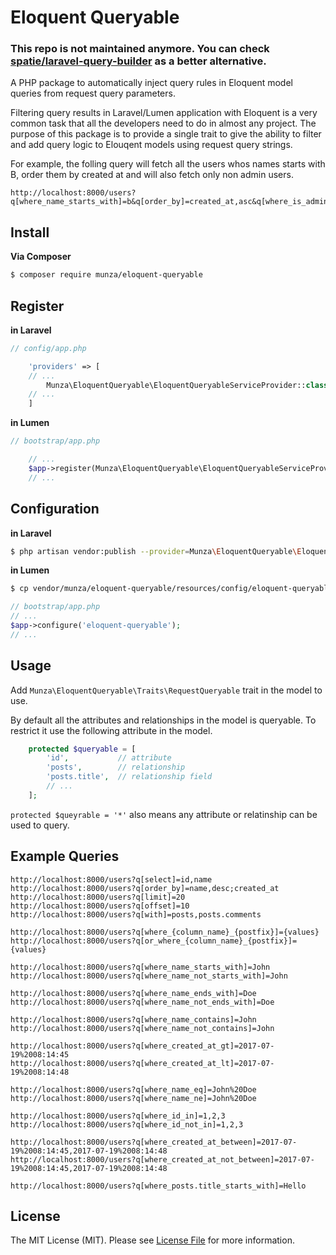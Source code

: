 # Eloquent Queryable

### This repo is not maintained anymore. You can check [spatie/laravel-query-builder](https://github.com/spatie/laravel-query-builder) as a better alternative.

A PHP package to automatically inject query rules in Eloquent model queries from request query parameters.

Filtering query results in Laravel/Lumen application with Eloquent is a very common task that all the developers need to do in almost any project. The purpose of this package is to provide a single trait to give the ability to filter and add query logic to Elouqent models using request query strings.

For example, the folling query will fetch all the users whos names starts with B, order them by created at and will also fetch only non admin users.

```
http://localhost:8000/users?q[where_name_starts_with]=b&q[order_by]=created_at,asc&q[where_is_admin_ne]=1
```


## Install

**Via Composer**

``` bash
$ composer require munza/eloquent-queryable
```

## Register

**in Laravel**

```php
// config/app.php

    'providers' => [
    // ...
        Munza\EloquentQueryable\EloquentQueryableServiceProvider::class,
    // ...
    ]
```

**in Lumen**

```php
// bootstrap/app.php

    // ...
    $app->register(Munza\EloquentQueryable\EloquentQueryableServiceProvider::class);
    // ...
```

## Configuration

**in Laravel**

```bash
$ php artisan vendor:publish --provider=Munza\EloquentQueryable\EloquentQueryableServiceProvider::class
```

**in Lumen**

```bash
$ cp vendor/munza/eloquent-queryable/resources/config/eloquent-queryable.php ./config
```

```php
// bootstrap/app.php
// ...
$app->configure('eloquent-queryable');
// ...
```

## Usage

Add `Munza\EloquentQueryable\Traits\RequestQueryable` trait in the model to use.

By default all the attributes and relationships in the model is queryable. To restrict it use the following attribute in the model.

```php
    protected $queryable = [
        'id',           // attribute
        'posts',        // relationship
        'posts.title',  // relationship field
        // ...
    ];
```

`protected $queyrable = '*'` also means any attribute or relatinship can be used to query.

## Example Queries

```
http://localhost:8000/users?q[select]=id,name
http://localhost:8000/users?q[order_by]=name,desc;created_at
http://localhost:8000/users?q[limit]=20
http://localhost:8000/users?q[offset]=10
http://localhost:8000/users?q[with]=posts,posts.comments

http://localhost:8000/users?q[where_{column_name}_{postfix}]={values}
http://localhost:8000/users?q[or_where_{column_name}_{postfix}]={values}

http://localhost:8000/users?q[where_name_starts_with]=John
http://localhost:8000/users?q[where_name_not_starts_with]=John

http://localhost:8000/users?q[where_name_ends_with]=Doe
http://localhost:8000/users?q[where_name_not_ends_with]=Doe

http://localhost:8000/users?q[where_name_contains]=John
http://localhost:8000/users?q[where_name_not_contains]=John

http://localhost:8000/users?q[where_created_at_gt]=2017-07-19%2008:14:45
http://localhost:8000/users?q[where_created_at_lt]=2017-07-19%2008:14:48

http://localhost:8000/users?q[where_name_eq]=John%20Doe
http://localhost:8000/users?q[where_name_ne]=John%20Doe

http://localhost:8000/users?q[where_id_in]=1,2,3
http://localhost:8000/users?q[where_id_not_in]=1,2,3

http://localhost:8000/users?q[where_created_at_between]=2017-07-19%2008:14:45,2017-07-19%2008:14:48
http://localhost:8000/users?q[where_created_at_not_between]=2017-07-19%2008:14:45,2017-07-19%2008:14:48

http://localhost:8000/users?q[where_posts.title_starts_with]=Hello
```

## License

The MIT License (MIT). Please see [License File](LICENSE.md) for more information.
